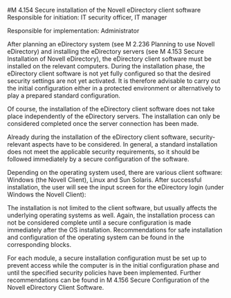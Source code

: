 #M 4.154 Secure installation of the Novell eDirectory client software
Responsible for initiation: IT security officer, IT manager

Responsible for implementation: Administrator

After planning an eDirectory system (see M 2.236 Planning to use Novell eDirectory) and installing the eDirectory servers (see M 4.153 Secure Installation of Novell eDirectory), the eDirectory client software must be installed on the relevant computers. During the installation phase, the eDirectory client software is not yet fully configured so that the desired security settings are not yet activated. It is therefore advisable to carry out the initial configuration either in a protected environment or alternatively to play a prepared standard configuration.

Of course, the installation of the eDirectory client software does not take place independently of the eDirectory servers. The installation can only be considered completed once the server connection has been made.

Already during the installation of the eDirectory client software, security-relevant aspects have to be considered. In general, a standard installation does not meet the applicable security requirements, so it should be followed immediately by a secure configuration of the software.

Depending on the operating system used, there are various client software: Windows (the Novell Client), Linux and Sun Solaris. After successful installation, the user will see the input screen for the eDirectory login (under Windows the Novell Client):



The installation is not limited to the client software, but usually affects the underlying operating systems as well. Again, the installation process can not be considered complete until a secure configuration is made immediately after the OS installation. Recommendations for safe installation and configuration of the operating system can be found in the corresponding blocks.

For each module, a secure installation configuration must be set up to prevent access while the computer is in the initial configuration phase and until the specified security policies have been implemented. Further recommendations can be found in M 4.156 Secure Configuration of the Novell eDirectory Client Software.



